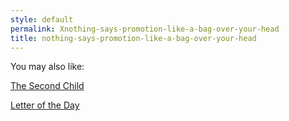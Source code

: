 ```yaml
---
style: default
permalink: Xnothing-says-promotion-like-a-bag-over-your-head
title: nothing-says-promotion-like-a-bag-over-your-head
---
```

You may also like:

[The Second Child](http://scp-wiki.net/the-second-child)

[Letter of the Day](http://scp-wiki.net/letter-of-the-day)
